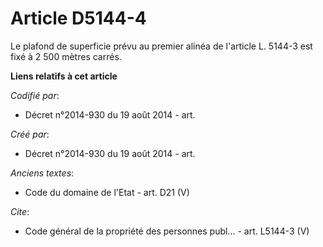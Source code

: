 # Article D5144-4

Le plafond de superficie prévu au premier alinéa de l'article L. 5144-3 est fixé à 2 500 mètres carrés.

**Liens relatifs à cet article**

_Codifié par_:

  - Décret n°2014-930 du 19 août 2014 - art.

_Créé par_:

  - Décret n°2014-930 du 19 août 2014 - art.

_Anciens textes_:

  - Code du domaine de l'Etat - art. D21 (V)

_Cite_:

  - Code général de la propriété des personnes publ... - art. L5144-3 (V)
